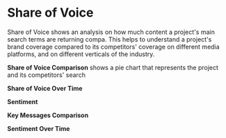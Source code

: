 # Share of Voice

Share of Voice shows an analysis on how much content a project's main search terms are returning compa. This helps to understand a project's brand coverage compared to its competitors' coverage on different media platforms, and on different verticals of the industry.

**Share of Voice Comparison** shows a pie chart that represents the project and its competitors' search 

**Share of Voice Over Time** 

**Sentiment** 

**Key Messages Comparison** 

**Sentiment Over Time** 



